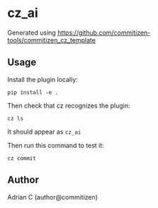 # cz_ai

Generated using https://github.com/commitizen-tools/commitizen_cz_template

## Usage

Install the plugin locally:

```
pip install -e .
```

Then check that cz recognizes the plugin:

```
cz ls
```

It should appear as `cz_ai`

Then run this command to test it:

```
cz commit
```

## Author

Adrian C (author@commitizen)
